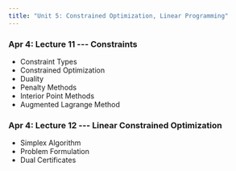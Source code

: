 ```yaml
---
title: "Unit 5: Constrained Optimization, Linear Programming" 
---
```



### Apr 4: Lecture 11 --- Constraints

- Constraint Types
- Constrained Optimization
- Duality
- Penalty Methods
- Interior Point Methods
- Augmented Lagrange Method

### Apr 4: Lecture 12 --- Linear Constrained Optimization

- Simplex Algorithm
- Problem Formulation
- Dual Certificates
